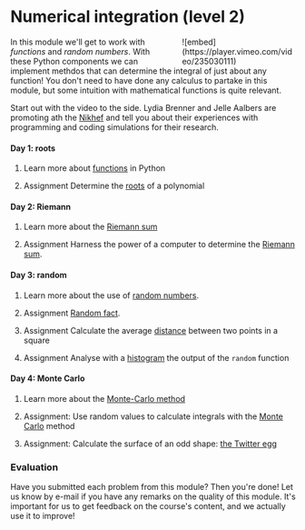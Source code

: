 # Numerical integration (level 2)

<div style="width: 40%; float:right; margin-left: 2em;">
![embed](https://player.vimeo.com/video/235030111)
</div>

In this module we'll get to work with *functions* and *random numbers*. With these Python components we can implement methdos that can determine the integral of just about any function! You don't need to have done any calculus to partake in this module, but some intuition with mathematical functions is quite relevant. 

Start out with the video to the side. Lydia Brenner and Jelle Aalbers are promoting ath the [Nikhef](http://www.nikhef.nl/) and tell you about their experiences with programming and coding simulations for their research.

#### Day 1: roots

1. Learn more about [functions](/python/functions) in Python

3. <span class="badge badge-primary">Assignment</span> Determine the [roots](/integrals/roots) of a polynomial

#### Day 2: Riemann

1. Learn more about the [Riemann sum](/techniques/riemann-sum)

1. <span class="badge badge-primary">Assignment</span> Harness the power of a computer to determine the [Riemann sum](/integrals/riemann).

#### Day 3: random

1. Learn more about the use of [random numbers](/python/random).

2. <span class="badge badge-primary">Assignment</span> [Random fact](/integrals/randommaths).

3. <span class="badge badge-primary">Assignment</span> Calculate the average [distance](/integrals/distance) between two points in a square

3. <span class="badge badge-primary">Assignment</span> Analyse with a [histogram](/integrals/histogram) the output of the `random` function

#### Day 4: Monte Carlo

1. Learn more about the [Monte-Carlo method](/techniques/monte-carlo)

2. <span class="badge badge-primary">Assignment:</span> Use random values to calculate integrals with the [Monte Carlo](/integrals/monte-carlo) method

3. <span class="badge badge-primary">Assignment:</span> Calculate the surface of an odd shape: [the Twitter egg](/integrals/egg)

### Evaluation

Have you submitted each problem from this module? Then you're done! Let us know by e-mail if you have any remarks on the quality of this module. It's important for us to get feedback on the course's content, and we actually use it to improve!


